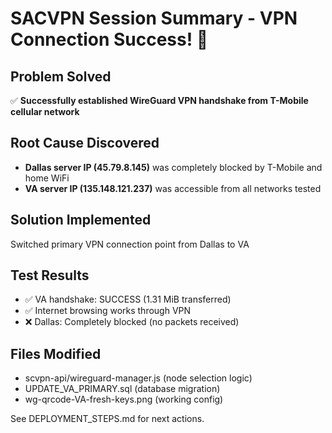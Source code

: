 # SACVPN Session Summary - VPN Connection Success! 🎉

## Problem Solved
✅ **Successfully established WireGuard VPN handshake from T-Mobile cellular network**

## Root Cause Discovered
- **Dallas server IP (45.79.8.145)** was completely blocked by T-Mobile and home WiFi
- **VA server IP (135.148.121.237)** was accessible from all networks tested

## Solution Implemented
Switched primary VPN connection point from Dallas to VA

## Test Results
- ✅ VA handshake: SUCCESS (1.31 MiB transferred)
- ✅ Internet browsing works through VPN
- ❌ Dallas: Completely blocked (no packets received)

## Files Modified
- scvpn-api/wireguard-manager.js (node selection logic)
- UPDATE_VA_PRIMARY.sql (database migration)
- wg-qrcode-VA-fresh-keys.png (working config)

See DEPLOYMENT_STEPS.md for next actions.
